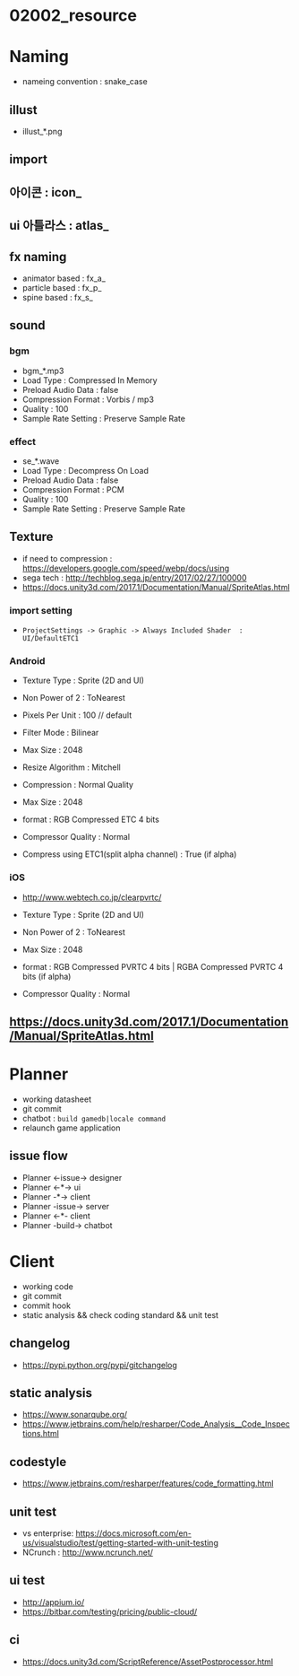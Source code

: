 # 02002_resource

# Naming

- nameing convention : snake_case

## illust
- illust_*.png

## import
## 아이콘 : icon_
## ui 아틀라스 : atlas_

## fx naming

- animator based : fx_a_
- particle based : fx_p_
- spine based : fx_s_

## sound

### bgm

- bgm_*.mp3
- Load Type : Compressed In Memory
- Preload Audio Data : false
- Compression Format : Vorbis / mp3
- Quality : 100
- Sample Rate Setting : Preserve Sample Rate

### effect

- se_*.wave
- Load Type : Decompress On Load
- Preload Audio Data : false
- Compression Format : PCM
- Quality : 100
- Sample Rate Setting : Preserve Sample Rate

## Texture

- if need to compression : <https://developers.google.com/speed/webp/docs/using>
- sega tech : <http://techblog.sega.jp/entry/2017/02/27/100000>
- <https://docs.unity3d.com/2017.1/Documentation/Manual/SpriteAtlas.html>

### import setting

- `ProjectSettings -> Graphic -> Always Included Shader  :  UI/DefaultETC1`

### Android

- Texture Type : Sprite (2D and UI)
- Non Power of 2 : ToNearest
- Pixels Per Unit : 100 // default
- Filter Mode : Bilinear
- Max Size : 2048
- Resize Algorithm : Mitchell
- Compression : Normal Quality

- Max Size : 2048
- format : RGB Compressed ETC 4 bits
- Compressor Quality : Normal
- Compress using ETC1(split alpha channel) : True (if alpha)

### iOS

- <http://www.webtech.co.jp/clearpvrtc/>

- Texture Type : Sprite (2D and UI)
- Non Power of 2 : ToNearest
- Max Size : 2048
- format : RGB Compressed PVRTC 4 bits | RGBA Compressed PVRTC 4 bits (if alpha)
- Compressor Quality : Normal

## https://docs.unity3d.com/2017.1/Documentation/Manual/SpriteAtlas.html

# Planner

- working datasheet
- git commit
- chatbot : `build gamedb|locale command`
- relaunch game application

## issue flow

- Planner <-issue-> designer
- Planner <-*-> ui
- Planner -*-> client
- Planner -issue-> server
- Planner <-*- client
- Planner -build-> chatbot


# Client

- working code
- git commit
 - commit hook
 - static analysis && check coding standard && unit test


## changelog

- https://pypi.python.org/pypi/gitchangelog

## static analysis

- https://www.sonarqube.org/
- https://www.jetbrains.com/help/resharper/Code_Analysis__Code_Inspections.html

## codestyle

- https://www.jetbrains.com/resharper/features/code_formatting.html

## unit test

- vs enterprise: https://docs.microsoft.com/en-us/visualstudio/test/getting-started-with-unit-testing
- NCrunch : http://www.ncrunch.net/

## ui test

- http://appium.io/
- https://bitbar.com/testing/pricing/public-cloud/

## ci

- https://docs.unity3d.com/ScriptReference/AssetPostprocessor.html
